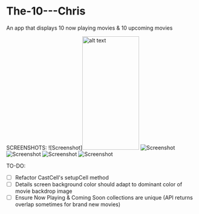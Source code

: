 # The-10---Chris
An app that displays 10 now playing movies &amp; 10 upcoming movies

SCREENSHOTS:
![Screenshot]<img src="https://user-images.githubusercontent.com/8717712/52974621-0769a680-3377-11e9-8a07-f10f887e3a55.png" alt="alt text" width="150" height="300">
![Screenshot](https://user-images.githubusercontent.com/8717712/52974620-0769a680-3377-11e9-9f07-0a94b8ffdc82.png)
![Screenshot](https://user-images.githubusercontent.com/8717712/52974618-0769a680-3377-11e9-8e9b-85924df68f1c.png)
![Screenshot](https://user-images.githubusercontent.com/8717712/52974617-06d11000-3377-11e9-8426-5ebef9f1ed00.png)
![Screenshot](https://user-images.githubusercontent.com/8717712/52974616-06d11000-3377-11e9-859b-ff8496d12934.png)

TO-DO: 
 - [ ] Refactor CastCell's setupCell method
 - [ ] Details screen background color should adapt to dominant color of movie backdrop image
 - [ ] Ensure Now Playing & Coming Soon collections are unique (API returns overlap sometimes for brand new movies)
